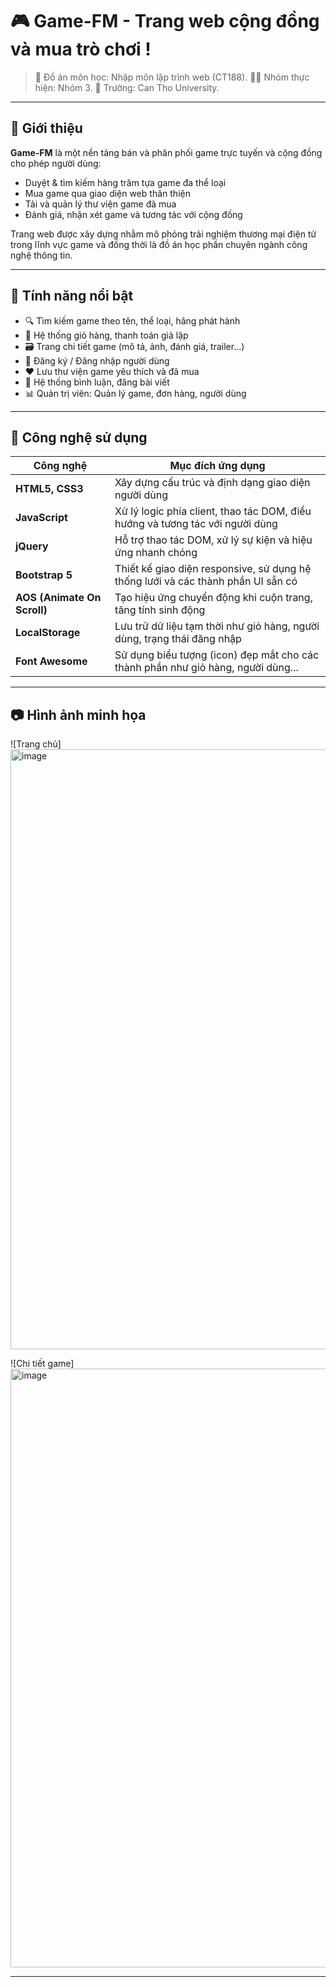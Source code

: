 # 🎮 Game-FM - Trang web cộng đồng và mua trò chơi !

> 📘 Đồ án môn học: Nhập môn lập trình web (CT188).
> 🧑‍💻 Nhóm thực hiện: Nhóm 3.
> 🏫 Trường: Can Tho University.

---

## 📌 Giới thiệu

**Game-FM** là một nền tảng bán và phân phối game trực tuyến và cộng đồng cho phép người dùng:

- Duyệt & tìm kiếm hàng trăm tựa game đa thể loại
- Mua game qua giao diện web thân thiện
- Tải và quản lý thư viện game đã mua
- Đánh giá, nhận xét game và tương tác với cộng đồng

Trang web được xây dựng nhằm mô phỏng trải nghiệm thương mại điện tử trong lĩnh vực game và đồng thời là đồ án học phần chuyên ngành công nghệ thông tin.

---

## 🚀 Tính năng nổi bật

- 🔍 Tìm kiếm game theo tên, thể loại, hãng phát hành
- 🛒 Hệ thống giỏ hàng, thanh toán giả lập
- 🗃️ Trang chi tiết game (mô tả, ảnh, đánh giá, trailer...)
- 👤 Đăng ký / Đăng nhập người dùng
- ❤️ Lưu thư viện game yêu thích và đã mua
- 💬 Hệ thống bình luận, đăng bài viết
- 📊 Quản trị viên: Quản lý game, đơn hàng, người dùng

---

## 🧰 Công nghệ sử dụng

| Công nghệ                   | Mục đích ứng dụng                                                                |
| --------------------------- | -------------------------------------------------------------------------------- |
| **HTML5, CSS3**             | Xây dựng cấu trúc và định dạng giao diện người dùng                              |
| **JavaScript**              | Xử lý logic phía client, thao tác DOM, điều hướng và tương tác với người dùng    |
| **jQuery**                  | Hỗ trợ thao tác DOM, xử lý sự kiện và hiệu ứng nhanh chóng                       |
| **Bootstrap 5**             | Thiết kế giao diện responsive, sử dụng hệ thống lưới và các thành phần UI sẵn có |
| **AOS (Animate On Scroll)** | Tạo hiệu ứng chuyển động khi cuộn trang, tăng tính sinh động                     |
| **LocalStorage**            | Lưu trữ dữ liệu tạm thời như giỏ hàng, người dùng, trạng thái đăng nhập          |
| **Font Awesome**            | Sử dụng biểu tượng (icon) đẹp mắt cho các thành phần như giỏ hàng, người dùng... |


---

## 📷 Hình ảnh minh họa

![Trang chủ]<img width="1919" height="960" alt="image" src="https://github.com/user-attachments/assets/41d2adc1-5659-4c10-a628-f03570aa5ab2" />

![Chi tiết game]<img width="1919" height="958" alt="image" src="https://github.com/user-attachments/assets/07e89881-891b-479b-bc9f-490b6d93c436" />


---

